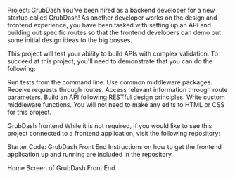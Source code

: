 Project: GrubDash
You've been hired as a backend developer for a new startup called GrubDash!
As another developer works on the design and frontend experience, you have been tasked with setting up an API and building out specific routes so that
the frontend developers can demo out some initial design ideas to the big bosses.

This project will test your ability to build APIs with complex validation.
To succeed at this project, you'll need to demonstrate that you can do the following:

Run tests from the command line.
Use common middleware packages.
Receive requests through routes.
Access relevant information through route parameters.
Build an API following RESTful design principles.
Write custom middleware functions.
You will not need to make any edits to HTML or CSS for this project.

GrubDash frontend
While it is not required, if you would like to see this project connected to a frontend application, visit the following repository:

Starter Code: GrubDash Front End
Instructions on how to get the frontend application up and running are included in the repository.

Home Screen of GrubDash Front End

